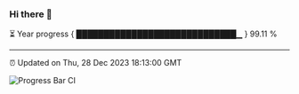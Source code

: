 ### Hi there 👋

⏳ Year progress { █████████████████████████████▁ } 99.11 %

---

⏰ Updated on Thu, 28 Dec 2023 18:13:00 GMT

![Progress Bar CI](https://github.com/liununu/liununu/workflows/Progress%20Bar%20CI/badge.svg)
